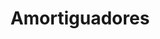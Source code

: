 ---
title: "Amortiguadores"
url: /barrios-unidos/amortiguadores-calle-64/
shop: piezas de automóviles
---